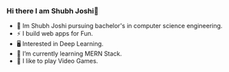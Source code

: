 ### Hi there I am Shubh Joshi👋

- 🌸 Im Shubh Joshi pursuing bachelor's in computer science engineering.
- ⚡ I build web apps for Fun.
- 🖥️ Interested in Deep Learning.
- 🌱 I’m currently learning MERN Stack.
- 🌸 I like to play Video Games.


